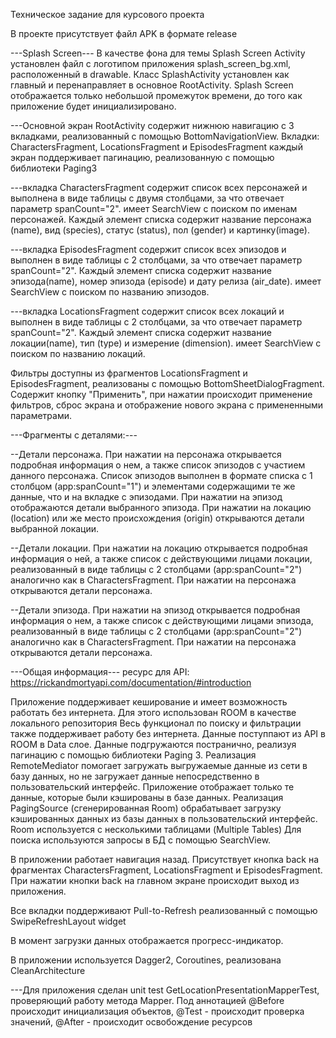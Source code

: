 Техническое задание для курсового проекта

В проекте присутствует файл APK в формате release

---Splash Screen---
В качестве фона для темы Splash Screen Activity установлен файл с логотипом приложения splash_screen_bg.xml,
расположенный в drawable. Класс SplashActivity установлен как главный и перенаправляет в основное RootActivity.
Splash Screen отображается только небольшой промежуток времени, до того как приложение будет инициализировано.

---Основной экран RootActivity содержит нижнюю навигацию с 3 вкладками, реализованный с помощью BottomNavigationView.
Вкладки:
CharactersFragment, LocationsFragment и EpisodesFragment 
каждый экран поддерживает пагинацию, реализованную с помощью библиотеки Paging3

---вкладка CharactersFragment содержит список всех персонажей и выполнена в виде таблицы с двумя столбцами, за что отвечает параметр spanCount="2". 
имеет SearchView с поиском по именам персонажей. Каждый элемент списка содержит название персонажа
(name), вид (species), статус (status), пол (gender) и картинку(image).

---вкладка EpisodesFragment содержит список всех эпизодов и выполнен в виде таблицы с 2 столбцами, за что отвечает параметр spanCount="2". 
Каждый элемент списка содержит название эпизода(name), номер эпизода (episode) и дату релиза (air_date). 
имеет SearchView с поиском по названию эпизодов.

---вкладка LocationsFragment содержит список всех локаций и выполнен в виде таблицы с 2 столбцами, за что отвечает параметр spanCount="2". 
Каждый элемент списка содержит название локации(name), тип (type) и измерение (dimension).
имеет SearchView с поиском по названию локаций.

Фильтры доступны из фрагментов LocationsFragment и EpisodesFragment, реализованы с помощью BottomSheetDialogFragment. Содержит кнопку
"Применить", при нажатии происходит применение фильтров, сброс экрана и отображение нового экрана с примененными параметрами.

---Фрагменты с деталями:---

--Детали персонажа. При нажатии на персонажа открывается подробная информация о нем, а также список эпизодов с участием данного персонажа.
Список эпизодов выполнен в формате списка с 1 столбцом (app:spanCount="1") и элементами содержащими те же данные, что и на
вкладке с эпизодами.
При нажатии на эпизод отображаются детали выбранного эпизода.
При нажатии на локацию (location) или же место происхождения (origin) открываются детали выбранной локации.


--Детали локации. При нажатии на локацию открывается подробная информация о ней, а также список с действующими лицами локации, реализованный в виде таблицы
с 2 столбцами (app:spanCount="2") аналогично как в CharactersFragment. При нажатии на персонажа открываются детали персонажа.

--Детали эпизода.  При нажатии на эпизод открывается подробная информация о нем, а также список с действующими лицами эпизода, реализованный в виде таблицы
с 2 столбцами (app:spanCount="2") аналогично как в CharactersFragment. При нажатии на персонажа открываются детали персонажа.

---Общая информация---
ресурс для API: https://rickandmortyapi.com/documentation/#introduction

Приложение поддерживает кеширование и имеет возможность работать без интернета. Для этого использован ROOM в качестве локального репозитория
Весь функционал по поиску и фильтрации также поддерживает работу без интернета.
Данные поступпают из API в ROOM в Data слое. Данные подгружаются постранично, реализуя пагинацию с помощью библиотеки Paging 3.
Реализация RemoteMediator помогает загружать выгружаемые данные из сети в базу данных, но не загружает данные непосредственно в пользовательский интерфейс. 
Приложение отображает только те данные, которые были кэшированы в базе данных. Реализация PagingSource (сгенерированная Room) обрабатывает загрузку
кэшированных данных из базы данных в пользовательский интерфейс. Room используется с несколькими таблицами (Multiple Tables)
Для поиска используются запросы в БД с помощью SearchView.

В приложении работает навигация назад. Присутствует кнопка back на фрагментах CharactersFragment, LocationsFragment и EpisodesFragment. При нажатии кнопки back 
на главном экране происходит выход из приложения.

Все вкладки поддерживают Pull-to-Refresh реализованный с помощью SwipeRefreshLayout widget

В момент загрузки данных отображается прогресс-индикатор.

В приложении используется Dagger2, Coroutines, реализована CleanArchitecture

---Для приложения сделан unit test GetLocationPresentationMapperTest, проверяющий работу метода Mapper. 
Под аннотацией @Before происходит инициализация объектов,
@Test - происходит проверка значений,
@After - происходит освобождение ресурсов

